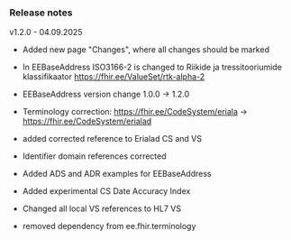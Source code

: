 ### Release notes

v1.2.0 - 04.09.2025

* Added new page "Changes", where all changes should be marked
* In EEBaseAddress ISO3166-2 is changed to Riikide ja tressitooriumide klassifikaator https://fhir.ee/ValueSet/rtk-alpha-2 
* EEBaseAddress version change 1.0.0 -> 1.2.0

* Terminology correction: https://fhir.ee/CodeSystem/eriala -> https://fhir.ee/CodeSystem/erialad
* added corrected reference to Erialad CS and VS 
* Identifier domain references corrected

* Added ADS and ADR examples for EEBaseAddress
* Added experimental CS Date Accuracy Index
* Changed all local VS references to HL7 VS
* removed dependency from ee.fhir.terminology

